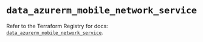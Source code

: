 # `data_azurerm_mobile_network_service`

Refer to the Terraform Registry for docs: [`data_azurerm_mobile_network_service`](https://registry.terraform.io/providers/hashicorp/azurerm/4.38.1/docs/data-sources/mobile_network_service).
